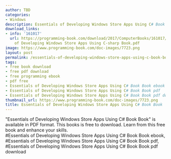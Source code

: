 ```yaml
---
author: TBD
categories:
- Windows
description: Essentials of Developing Windows Store Apps Using C# Book Book
download_links:
- info: '161017'
  url: https://programming-book.com/download/2017/ComputerBooks/161017/Essentials
    of Developing Windows Store Apps Using C-sharp Book.pdf
image: https://www.programming-book.com/doc-images/7723.png
layout: post
permalink: /essentials-of-developing-windows-store-apps-using-c-book-book.html
tags:
- free book download
- free pdf download
- free programming ebook
- pdf free
- Essentials of Developing Windows Store Apps Using C# Book Book ebook
- Essentials of Developing Windows Store Apps Using C# Book Book pdf
- Essentials of Developing Windows Store Apps Using C# Book Book pdf download
thumbnail_url: https://www.programming-book.com/doc-images/7723.png
title: Essentials of Developing Windows Store Apps Using C# Book Book
---
```


 
<div class="item-desc text-justify">
  "Essentials of Developing Windows Store Apps Using C# Book Book" is available in PDF format. This books is free to download. Learn from this free book and enhance your skills.
  <br>
  #Essentials of Developing Windows Store Apps Using C# Book Book ebook, #Essentials of Developing Windows Store Apps Using C# Book Book pdf, #Essentials of Developing Windows Store Apps Using C# Book Book pdf download
</div>